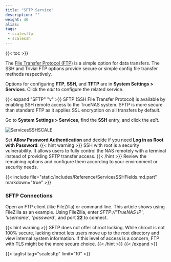 ```yaml
---
title: "SFTP Service"
description: ""
weight: 40
alias: 
tags:
 - scalesftp
 - scalessh
---
```



{{< toc >}}

The [File Transfer Protocol (FTP)](https://tools.ietf.org/html/rfc959) is a simple option for data transfers.
The SSH and Trivial FTP options provide secure or simple config file transfer methods respectively.

Options for configuring **FTP**, **SSH**, and **TFTP** are in **System Settings > Services**.
Click the <i class="material-icons" aria-hidden="true" title="Configure">edit</i> to configure the related service.

{{< expand "SFTP" "v" >}}
SFTP (SSH File Transfer Protocol) is available by enabling SSH remote access to the TrueNAS system.
SFTP is more secure than standard FTP as it applies SSL encryption on all transfers by default.

Go to **System Settings > Services**, find the **SSH** entry, and click the <i class="material-icons" aria-hidden="true" title="Configure">edit</i>.

![ServicesSSHSCALE](/images/SCALE/ServicesSSHSCALE.png "SSH Options")

Set **Allow Password Authentication** and decide if you need **Log in as Root with Password**.
{{< hint warning >}}
SSH with root is a security vulnerability. It allows users to fully control the NAS remotely with a terminal instead of providing SFTP transfer access.
{{< /hint >}}
Review the remaining options and configure them according to your environment or security needs.

{{< include file="static/includes/Reference/ServicesSSHFields.md.part" markdown="true" >}}

### SFTP Connections

Open an FTP client (like FileZilla) or command line. 
This article shows using FileZilla as an example.
Using FileZilla, enter *SFTP://'TrueNAS IP'*, *'username'*, *'password'*, and port **22** to connect.

{{< hint warning >}}
SFTP does not offer chroot locking.
While chroot is not 100% secure, lacking chroot lets users move up to the root directory and view internal system information.
If this level of access is a concern, FTP with TLS might be the more secure choice.
{{< /hint >}}
{{< /expand >}}


{{< taglist tag="scalesftp" limit="10" >}}